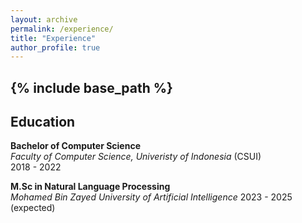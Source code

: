 ```yaml
---
layout: archive
permalink: /experience/
title: "Experience"
author_profile: true
---
```


{% include base_path %}
---

Education
---
**Bachelor of Computer Science**   
  *Faculty of Computer Science, Univeristy of Indonesia* (CSUI)   
  2018 - 2022

**M.Sc in Natural Language Processing**   
  *Mohamed Bin Zayed University of Artificial Intelligence*
  2023 - 2025 (expected)
